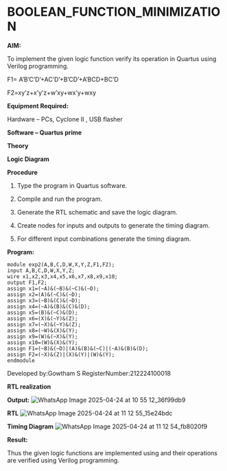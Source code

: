 # BOOLEAN_FUNCTION_MINIMIZATION

**AIM:**

To implement the given logic function verify its operation in Quartus using Verilog programming.

F1= A’B’C’D’+AC’D’+B’CD’+A’BCD+BC’D 

F2=xy’z+x’y’z+w’xy+wx’y+wxy

**Equipment Required:**

Hardware – PCs, Cyclone II , USB flasher

**Software – Quartus prime**

**Theory**

**Logic Diagram**


**Procedure**

1.	Type the program in Quartus software.

2.	Compile and run the program.

3.	Generate the RTL schematic and save the logic diagram.

4.	Create nodes for inputs and outputs to generate the timing diagram.

5.	For different input combinations generate the timing diagram.


**Program:**
```
module exp2(A,B,C,D,W,X,Y,Z,F1,F2);
input A,B,C,D,W,X,Y,Z;
wire x1,x2,x3,x4,x5,x6,x7,x8,x9,x10;
output F1,F2;
assign x1=(~A)&(~B)&(~C)&(~D);
assign x2=(A)&(~C)&(~D);
assign x3=(~B)&(C)&(~D);
assign x4=(~A)&(B)&(C)&(D);
assign x5=(B)&(~C)&(D);
assign x6=(X)&(~Y)&(Z);
assign x7=(~X)&(~Y)&(Z);
assign x8=(~W)&(X)&(Y);
assign x9=(W)&(~X)&(Y);
assign x10=(W)&(X)&(Y);
assign F1=(~B)&(~D)|(A)&(B)&(~C)|(~A)&(B)&(D);
assign F2=(~X)&(Z)|(X)&(Y)|(W)&(Y);
endmodule
```


Developed by:Gowtham S RegisterNumber:212224100018


**RTL realization**

**Output:**
![WhatsApp Image 2025-04-24 at 10 55 12_36f99db9](https://github.com/user-attachments/assets/cbea353e-cbaf-43e0-b8c5-19fec3aca0de)


**RTL**
![WhatsApp Image 2025-04-24 at 11 12 55_15e24bdc](https://github.com/user-attachments/assets/011eb2ee-efda-495c-bad7-144c2d5ed549)


**Timing Diagram**
![WhatsApp Image 2025-04-24 at 11 12 54_fb8020f9](https://github.com/user-attachments/assets/a4864944-83f5-476d-ad5f-937e2bf3ef10)


**Result:**

Thus the given logic functions are implemented using and their operations are verified using Verilog programming.


